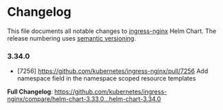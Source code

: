 <!-- SPDX-License-Identifier: Apache-2.0 -->

# Changelog

This file documents all notable changes to [ingress-nginx](https://github.com/kubernetes/ingress-nginx) Helm Chart. The release numbering uses [semantic versioning](http://semver.org).

### 3.34.0

* [7256] https://github.com/kubernetes/ingress-nginx/pull/7256 Add namespace field in the namespace scoped resource templates

**Full Changelog**: https://github.com/kubernetes/ingress-nginx/compare/helm-chart-3.33.0...helm-chart-3.34.0
